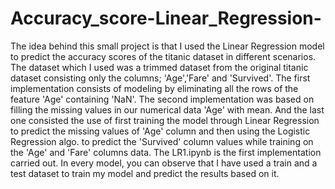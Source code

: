 # Accuracy_score-Linear_Regression-
The idea behind this small project is that I used the Linear Regression model to predict the accuracy scores of the titanic dataset in different scenarios.
The dataset which I used was a trimmed dataset from the original titanic dataset consisting only the columns; 'Age','Fare' and 'Survived'.
The first implementation consists of modeling by eliminating all the rows of the feature 'Age' containing 'NaN'.
The second implementation was based on filling the missing values in our numerical data 'Age' with mean.
And the last one consisted the use of first training the model through Linear Regression to predict the missing values of 'Age' column and then using the Logistic Regression algo. to predict the 'Survived' column values while training on the 'Age' and 'Fare' columns data.
The LR1.ipynb is the first implementation carried out.
In every model, you can observe that I have used a train and a test dataset to train my model and predict the results based on it.
